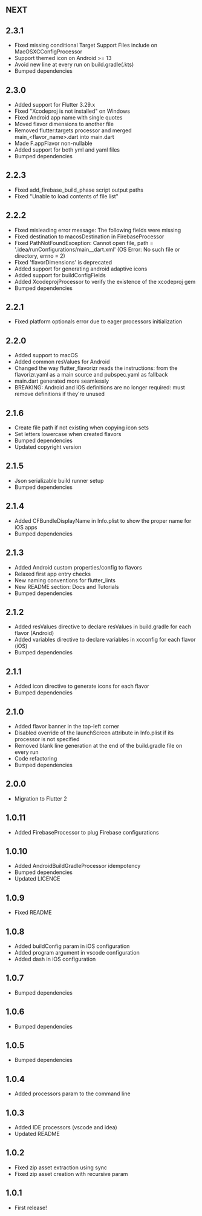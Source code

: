 ## NEXT

## 2.3.1
* Fixed missing conditional Target Support Files include on MacOSXCConfigProcessor
* Support themed icon on Android >= 13
* Avoid new line at every run on build.gradle(.kts)
* Bumped dependencies

## 2.3.0

* Added support for Flutter 3.29.x
* Fixed "Xcodeproj is not installed" on Windows
* Fixed Android app name with single quotes
* Moved flavor dimensions to another file
* Removed flutter:targets processor and merged main_<flavor_name>.dart into main.dart
* Made F.appFlavor non-nullable
* Added support for both yml and yaml files
* Bumped dependencies

## 2.2.3

* Fixed add_firebase_build_phase script output paths
* Fixed "Unable to load contents of file list"

## 2.2.2

* Fixed misleading error message: The following fields were missing
* Fixed destination to macosDestination in FirebaseProcessor
* Fixed PathNotFoundException: Cannot open file, path = '.idea/runConfigurations/main_<flavorname>_dart.xml' (OS Error: No such file or directory, errno = 2)
* Fixed 'flavorDimensions' is deprecated
* Added support for generating android adaptive icons
* Added support for buildConfigFields
* Added XcodeprojProcessor to verify the existence of the xcodeproj gem
* Bumped dependencies

## 2.2.1

* Fixed platform optionals error due to eager processors initialization

## 2.2.0

* Added support to macOS
* Added common resValues for Android
* Changed the way flutter_flavorizr reads the instructions: from the flavorizr.yaml as a main source
  and pubspec.yaml as fallback
* main.dart generated more seamlessly
* BREAKING: Android and iOS definitions are no longer required: must remove definitions if they're unused

## 2.1.6

* Create file path if not existing when copying icon sets
* Set letters lowercase when created flavors
* Bumped dependencies
* Updated copyright version

## 2.1.5

* Json serializable build runner setup
* Bumped dependencies

## 2.1.4

* Added CFBundleDisplayName in Info.plist to show the proper name for iOS apps
* Bumped dependencies

## 2.1.3

* Added Android custom properties/config to flavors
* Relaxed first app entry checks
* New naming conventions for flutter_lints
* New README section: Docs and Tutorials
* Bumped dependencies

## 2.1.2

* Added resValues directive to declare resValues in build.gradle for each flavor (Android)
* Added variables directive to declare variables in xcconfig for each flavor (iOS)
* Bumped dependencies

## 2.1.1

* Added icon directive to generate icons for each flavor
* Bumped dependencies

## 2.1.0

* Added flavor banner in the top-left corner
* Disabled override of the launchScreen attribute in Info.plist if its processor is not specified
* Removed blank line generation at the end of the build.gradle file on every run
* Code refactoring
* Bumped dependencies

## 2.0.0

* Migration to Flutter 2

## 1.0.11

* Added FirebaseProcessor to plug Firebase configurations

## 1.0.10

* Added AndroidBuildGradleProcessor idempotency
* Bumped dependencies
* Updated LICENCE

## 1.0.9

* Fixed README

## 1.0.8

* Added buildConfig param in iOS configuration
* Added program argument in vscode configuration
* Added dash in iOS configuration

## 1.0.7

* Bumped dependencies

## 1.0.6

* Bumped dependencies

## 1.0.5

* Bumped dependencies

## 1.0.4

* Added processors param to the command line

## 1.0.3

* Added IDE processors (vscode and idea)
* Updated README

## 1.0.2

* Fixed zip asset extraction using sync
* Fixed zip asset creation with recursive param

## 1.0.1

* First release!
